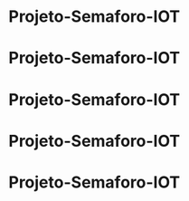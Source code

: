 # Projeto-Semaforo-IOT
# Projeto-Semaforo-IOT
# Projeto-Semaforo-IOT
# Projeto-Semaforo-IOT
# Projeto-Semaforo-IOT
